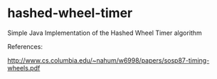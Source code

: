 # hashed-wheel-timer
Simple Java Implementation of the Hashed Wheel Timer algorithm 


References:

http://www.cs.columbia.edu/~nahum/w6998/papers/sosp87-timing-wheels.pdf
